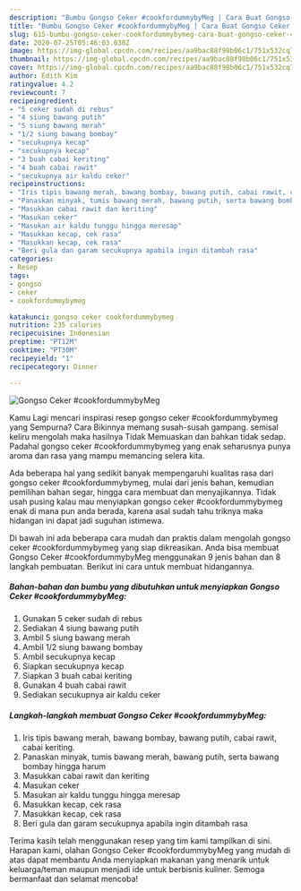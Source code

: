 ```yaml
---
description: "Bumbu Gongso Ceker #cookfordummybyMeg | Cara Buat Gongso Ceker #cookfordummybyMeg Yang Enak dan Simpel"
title: "Bumbu Gongso Ceker #cookfordummybyMeg | Cara Buat Gongso Ceker #cookfordummybyMeg Yang Enak dan Simpel"
slug: 615-bumbu-gongso-ceker-cookfordummybymeg-cara-buat-gongso-ceker-cookfordummybymeg-yang-enak-dan-simpel
date: 2020-07-25T05:46:03.030Z
image: https://img-global.cpcdn.com/recipes/aa9bac88f98b06c1/751x532cq70/gongso-ceker-cookfordummybymeg-foto-resep-utama.jpg
thumbnail: https://img-global.cpcdn.com/recipes/aa9bac88f98b06c1/751x532cq70/gongso-ceker-cookfordummybymeg-foto-resep-utama.jpg
cover: https://img-global.cpcdn.com/recipes/aa9bac88f98b06c1/751x532cq70/gongso-ceker-cookfordummybymeg-foto-resep-utama.jpg
author: Edith Kim
ratingvalue: 4.2
reviewcount: 7
recipeingredient:
- "5 ceker sudah di rebus"
- "4 siung bawang putih"
- "5 siung bawang merah"
- "1/2 siung bawang bombay"
- "secukupnya kecap"
- "secukupnya kecap"
- "3 buah cabai keriting"
- "4 buah cabai rawit"
- "secukupnya air kaldu ceker"
recipeinstructions:
- "Iris tipis bawang merah, bawang bombay, bawang putih, cabai rawit, cabai keriting."
- "Panaskan minyak, tumis bawang merah, bawang putih, serta bawang bombay hingga harum"
- "Masukkan cabai rawit dan keriting"
- "Masukan ceker"
- "Masukan air kaldu tunggu hingga meresap"
- "Masukkan kecap, cek rasa"
- "Masukkan kecap, cek rasa"
- "Beri gula dan garam secukupnya apabila ingin ditambah rasa"
categories:
- Resep
tags:
- gongso
- ceker
- cookfordummybymeg

katakunci: gongso ceker cookfordummybymeg 
nutrition: 235 calories
recipecuisine: Indonesian
preptime: "PT12M"
cooktime: "PT30M"
recipeyield: "1"
recipecategory: Dinner

---
```



![Gongso Ceker #cookfordummybyMeg](https://img-global.cpcdn.com/recipes/aa9bac88f98b06c1/751x532cq70/gongso-ceker-cookfordummybymeg-foto-resep-utama.jpg)

Kamu Lagi mencari inspirasi resep gongso ceker #cookfordummybymeg yang Sempurna? Cara Bikinnya memang susah-susah gampang. semisal keliru mengolah maka hasilnya Tidak Memuaskan dan bahkan tidak sedap. Padahal gongso ceker #cookfordummybymeg yang enak seharusnya punya aroma dan rasa yang mampu memancing selera kita.

Ada beberapa hal yang sedikit banyak mempengaruhi kualitas rasa dari gongso ceker #cookfordummybymeg, mulai dari jenis bahan, kemudian pemilihan bahan segar, hingga cara membuat dan menyajikannya. Tidak usah pusing kalau mau menyiapkan gongso ceker #cookfordummybymeg enak di mana pun anda berada, karena asal sudah tahu triknya maka hidangan ini dapat jadi suguhan istimewa.




Di bawah ini ada beberapa cara mudah dan praktis dalam mengolah gongso ceker #cookfordummybymeg yang siap dikreasikan. Anda bisa membuat Gongso Ceker #cookfordummybyMeg menggunakan 9 jenis bahan dan 8 langkah pembuatan. Berikut ini cara untuk membuat hidangannya.

<!--inarticleads1-->

##### Bahan-bahan dan bumbu yang dibutuhkan untuk menyiapkan Gongso Ceker #cookfordummybyMeg:

1. Gunakan 5 ceker sudah di rebus
1. Sediakan 4 siung bawang putih
1. Ambil 5 siung bawang merah
1. Ambil 1/2 siung bawang bombay
1. Ambil secukupnya kecap
1. Siapkan secukupnya kecap
1. Siapkan 3 buah cabai keriting
1. Gunakan 4 buah cabai rawit
1. Sediakan secukupnya air kaldu ceker




<!--inarticleads2-->

##### Langkah-langkah membuat Gongso Ceker #cookfordummybyMeg:

1. Iris tipis bawang merah, bawang bombay, bawang putih, cabai rawit, cabai keriting.
1. Panaskan minyak, tumis bawang merah, bawang putih, serta bawang bombay hingga harum
1. Masukkan cabai rawit dan keriting
1. Masukan ceker
1. Masukan air kaldu tunggu hingga meresap
1. Masukkan kecap, cek rasa
1. Masukkan kecap, cek rasa
1. Beri gula dan garam secukupnya apabila ingin ditambah rasa




Terima kasih telah menggunakan resep yang tim kami tampilkan di sini. Harapan kami, olahan Gongso Ceker #cookfordummybyMeg yang mudah di atas dapat membantu Anda menyiapkan makanan yang menarik untuk keluarga/teman maupun menjadi ide untuk berbisnis kuliner. Semoga bermanfaat dan selamat mencoba!
